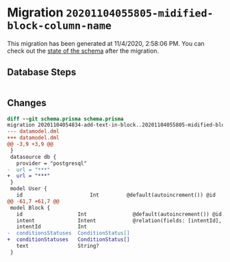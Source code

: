 # Migration `20201104055805-midified-block-column-name`

This migration has been generated at 11/4/2020, 2:58:06 PM.
You can check out the [state of the schema](./schema.prisma) after the migration.

## Database Steps

```sql

```

## Changes

```diff
diff --git schema.prisma schema.prisma
migration 20201104054834-add-text-in-block..20201104055805-midified-block-column-name
--- datamodel.dml
+++ datamodel.dml
@@ -3,9 +3,9 @@
 }
 datasource db {
   provider = "postgresql"
-  url = "***"
+  url = "***"
 }
 model User {
   id                      Int         @default(autoincrement()) @id
@@ -61,7 +61,7 @@
 model Block {
   id                  Int               @default(autoincrement()) @id
   intent              Intent            @relation(fields: [intentId], references: [id])
   intentId            Int
-  conditionsStatuses  ConditionStatus[]
+  conditionStatuses   ConditionStatus[]
   text                String?
 }
```


